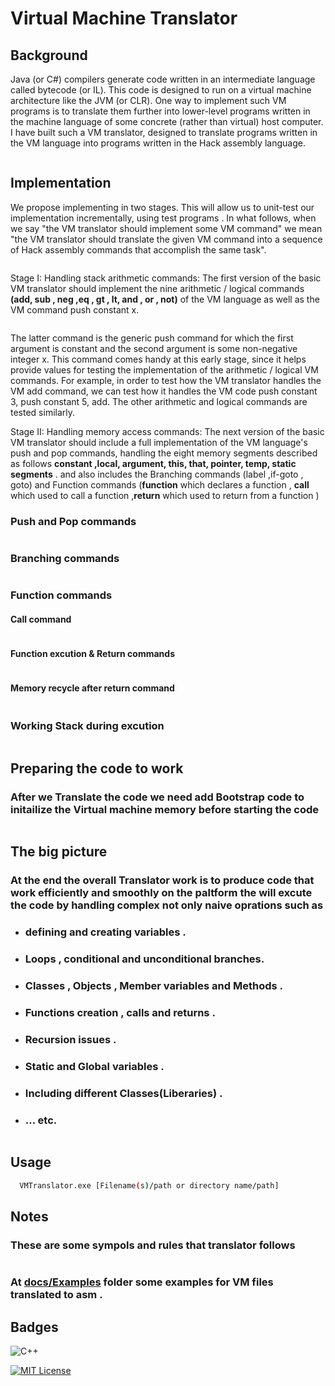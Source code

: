 # Virtual Machine Translator

## Background

Java (or C#) compilers generate code written in an intermediate language called bytecode (or IL). This code is designed to run on a virtual machine architecture like the JVM (or CLR). One way to implement such VM programs is to translate them further into lower-level programs written in the machine language of some concrete (rather than virtual) host computer. I have built such a VM translator, designed to translate programs written in the VM language into programs written in the Hack assembly language.

<img alt="" src="./docs/images/two tier.png"/>

## Implementation

We propose implementing in two stages. This will allow us to unit-test our implementation incrementally, using test programs . In what follows, when we say "the VM translator should implement some VM command" we mean "the VM translator should translate the given VM command into a sequence of Hack assembly commands that accomplish the same task".
 
<img alt="" src="./docs/images/vm overview.png"/>

Stage I: Handling stack arithmetic commands: The first version of the basic VM translator should implement the nine arithmetic / logical commands **(add, sub , neg ,eq , gt , lt, and , or , not)** of the VM language as well as the VM command push constant x.

<img alt="" src="./docs/images/stage 1.png"/>

 
The latter command is the generic push command for which the first argument is constant and the second argument is some non-negative integer x. This command comes handy at this early stage, since it helps provide values for testing the implementation of the arithmetic / logical VM commands. For example, in order to test how the VM translator handles the VM add command, we can test how it handles the VM code push constant 3, push constant 5, add. The other arithmetic and logical commands are tested similarly.

 

Stage II: Handling memory access commands: The next version of the basic VM translator should include a full implementation of the VM language's push and pop commands, handling the eight memory segments described as follows **constant ,local, argument, this, that, pointer, temp, static segments** . 
and also includes the Branching commands (label ,if-goto , goto)
and Function commands (**function** which declares a function , **call** which used to call a function ,**return** which used to return from a function ) 

### Push and Pop commands

<img alt="" src="./docs/images/seg.png"/></br>

### Branching commands

<img alt="" src="./docs/images/branching.png"/></br>

### Function commands

#### Call command
<img alt="" src="./docs/images/func1.png"/></br>

#### Function excution & Return commands

<img alt="" src="./docs/images/func2.png"/></br>

#### Memory recycle after return command

<img alt="" src="./docs/images/func3.png"/></br>

### Working Stack during excution
<img alt="" src="./docs/images/Gstack.png"/></br>

## Preparing the code to work
### After we Translate the code we need add Bootstrap code to initailize the Virtual machine memory before starting the code 

<img alt="" src="./docs/images/memory structure.png"/></br>

## The big picture
### At the end the overall Translator work is to produce code that work efficiently and smoothly on the paltform the will excute the code by handling complex not only naive oprations such as 
* ### defining and creating variables .
* ### Loops , conditional and unconditional branches.
* ### Classes , Objects , Member variables and Methods .
* ### Functions creation , calls and returns .
* ### Recursion issues .
* ### Static and Global variables .
* ### Including different Classes(Liberaries) .
* ### ... etc.
<img alt="" src="./docs/images/vm to asm.png"/></br>

## Usage

```bash
  VMTranslator.exe [Filename(s)/path or directory name/path]
```

## Notes

### These are some sympols and rules that translator follows 
<img alt="" src="./docs/images/Special sympols.png"/></br>
 
### At [docs/Examples](./docs/Examples) folder some examples for VM files translated to asm .

## Badges

![C++](https://img.shields.io/badge/C++-Solutions-blue.svg?style=flat&logo=c%2B%2B)

[![MIT License](https://img.shields.io/badge/License-MIT-green.svg)](https://choosealicense.com/licenses/mit/)



